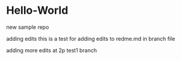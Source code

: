 # Hello-World
new sample repo

adding edits
this is a test for adding edits to redme.md in branch file

adding more edits at 2p
test1 branch
